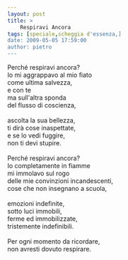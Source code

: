 ```yaml
---
layout: post
title: >
    Respiravi Ancora
tags: [speciale,scheggia d'essenza,]
date: 2009-05-05 17:59:00
author: pietro
---
```

Perché respiravi ancora?<br/>Io mi aggrappavo al mio fiato<br/>come ultima salvezza,<br/>e con te<br/>ma sull'altra sponda<br/>del flusso di coscienza,<br/><br/>ascolta la sua bellezza,<br/>ti dirà cose inaspettate,<br/>e se lo vedi fuggire,<br/>non ti devi stupire.<br/><br/>Perché respiravi ancora?<br/>Io completamente in fiamme<br/>mi immolavo sul rogo<br/>delle mie convinzioni incandescenti,<br/>cose che non insegnano a scuola,<br/><br/>emozioni indefinite,<br/>sotto luci immobili,<br/>ferme ed immobilizzate,<br/>tristemente indefinibili.<br/><br/>Per ogni momento da ricordare,<br/>non avresti dovuto respirare.

